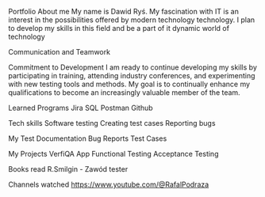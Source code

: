 Portfolio
About me
My name is Dawid Ryś. My fascination with IT is an interest in the possibilities offered by modern technology technology. I plan to develop my skills in this field and be a part of it dynamic world of technology

Communication and Teamwork


Commitment to Development
I am ready to continue developing my skills by participating in training, attending industry conferences, and experimenting with new testing tools and methods. My goal is to continually enhance my qualifications to become an increasingly valuable member of the team.

Learned Programs
Jira
SQL
Postman
Github

Tech skills
Software testing
Creating test cases
Reporting bugs

My Test Documentation
Bug Reports
Test Cases

My Projects
VerfiQA App
Functional Testing
Acceptance Testing

Books read
R.Smilgin - Zawód tester

Channels watched
https://www.youtube.com/@RafalPodraza
